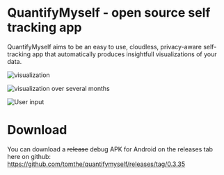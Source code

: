 # QuantifyMyself - open source self tracking app

QuantifyMyself aims to be an easy to use, cloudless, privacy-aware self-tracking app that
automatically produces insightfull visualizations of your data.


![visualization](http://i.imgur.com/dGvxiyO.png)

![visualization over several months](http://i.imgur.com/Hedlvsa.png)

![User input](http://i.imgur.com/KOjMNqX.png)

# Download

You can download a ~~release~~ debug APK for Android on the releases tab here on github: https://github.com/tomthe/quantifymyself/releases/tag/0.3.35
